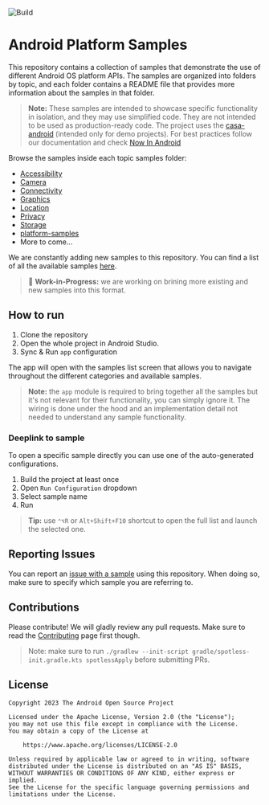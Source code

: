 ![Build](https://github.com/android/platform-samples/actions/workflows/build.yml/badge.svg)

# Android Platform Samples

This repository contains a collection of samples that demonstrate the use of different Android OS platform APIs. The samples are organized into folders by topic, and each folder contains a README file that provides more information about the samples in that folder.

> **Note:** These samples are intended to showcase specific functionality in isolation, and they may use
> simplified code. They are not intended to be used as production-ready code. The project uses the
> [casa-android](https://github.com/google/casa-android) (intended only for demo projects).
> For best practices follow our documentation and check
> [Now In Android](https://github.com/android/nowinandroid)

Browse the samples inside each topic samples folder:

- [Accessibility](samples/accessibility)
- [Camera](samples/camera)
- [Connectivity](samples/connectivity)
- [Graphics](samples/graphics)
- [Location](samples/location)
- [Privacy](samples/privacy)
- [Storage](samples/storage)
- [platform-samples](samples/platform-samples)
- More to come...

We are constantly adding new samples to this repository. You can find a list of all the available samples [here](samples/README.md).

> 🚧 **Work-in-Progress:** we are working on brining more existing and new samples into this format.

## How to run

1. Clone the repository
2. Open the whole project in Android Studio.
3. Sync & Run `app` configuration

The app will open with the samples list screen that allows you to navigate throughout the different
categories and available samples.

> **Note:** the `app` module is required to bring together all the samples but it's not relevant
> for their functionality, you can simply ignore it. The wiring is done under the hood and an
> implementation detail not needed to understand any sample functionality.

### Deeplink to sample

To open a specific sample directly you can use one of the auto-generated configurations.

1. Build the project at least once
2. Open `Run Configuration` dropdown
3. Select sample name
4. Run

> **Tip:** use `⌃⌥R` or `Alt+Shift+F10` shortcut to open the full list and launch the selected one. 

## Reporting Issues

You can report an [issue with a sample](https://github.com/android/platform-samples/issues) using
this repository. When doing so, make sure to specify which sample you are referring to.

## Contributions

Please contribute! We will gladly review any pull requests.
Make sure to read the [Contributing](CONTRIBUTING.md) page first though.

> Note: make sure to run `./gradlew --init-script gradle/spotless-init.gradle.kts spotlessApply` before 
> submitting PRs.

## License

```
Copyright 2023 The Android Open Source Project
 
Licensed under the Apache License, Version 2.0 (the "License");
you may not use this file except in compliance with the License.
You may obtain a copy of the License at

    https://www.apache.org/licenses/LICENSE-2.0

Unless required by applicable law or agreed to in writing, software
distributed under the License is distributed on an "AS IS" BASIS,
WITHOUT WARRANTIES OR CONDITIONS OF ANY KIND, either express or implied.
See the License for the specific language governing permissions and
limitations under the License.
```
